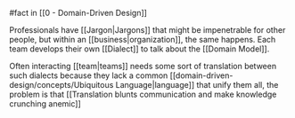 #fact in [[0 - Domain-Driven Design]]

Professionals have [[Jargon|Jargons]] that might be impenetrable for other people, but within an [[business|organization]], the same happens. Each team develops their own [[Dialect]] to talk about the [[Domain Model]].

Often interacting [[team|teams]] needs some sort of translation between such dialects because they lack a common [[domain-driven-design/concepts/Ubiquitous Language|language]] that unify them all, the problem is that [[Translation blunts communication and make knowledge crunching anemic]]
